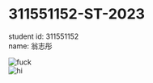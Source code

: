 # 311551152-ST-2023
  
student id: 311551152  
name: 翁志彤  

![fuck](https://github.com/WengChihTung/311551152-ST-2023/actions/workflows/Lab05-CI.yml/badge.svg)  
![hi](https://github.com/WengChihTung/311551152-ST-2023/actions/workflows/Lab04-CI.yml/badge.svg)  
